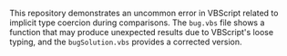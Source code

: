 This repository demonstrates an uncommon error in VBScript related to implicit type coercion during comparisons.  The `bug.vbs` file shows a function that may produce unexpected results due to VBScript's loose typing, and the `bugSolution.vbs` provides a corrected version.